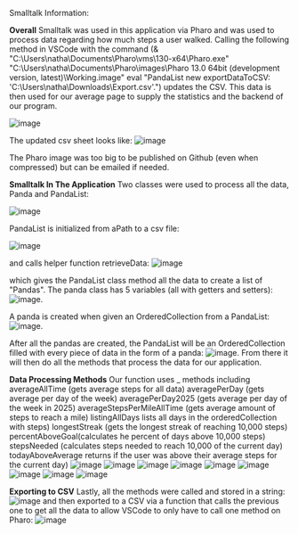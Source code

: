 Smalltalk Information:

**Overall**
Smalltalk was used in this application via Pharo and was used to process data regarding how much steps a user walked. 
Calling the following method in VSCode with the command (& "C:\Users\natha\Documents\Pharo\vms\130-x64\Pharo.exe" "C:\Users\natha\Documents\Pharo\images\Pharo 13.0 
64bit (development version, latest)\Working.image" eval "PandaList new exportDataToCSV: 'C:\\Users\\natha\\Downloads\\Export.csv'.") updates the CSV. This data is then used 
for our average page to supply the statistics and the backend of our program.

![image](https://github.com/user-attachments/assets/bca5e92b-138c-4e9b-8302-90fb6454b419)

The updated csv sheet looks like: 
![image](https://github.com/user-attachments/assets/3adf3968-cea4-4314-af61-dec4a6166acd)

The Pharo image was too big to be published on Github (even when compressed) but can be emailed if needed.

**Smalltalk In The Application**
Two classes were used to process all the data, Panda and PandaList:

![image](https://github.com/user-attachments/assets/6dcffb92-5dea-4a1b-8636-2853aab1d23c)

PandaList is initialized from aPath to a csv file:

![image](https://github.com/user-attachments/assets/77b1d210-12c5-43b0-b311-e17ae3bee343) 

and calls helper function retrieveData: 
![image](https://github.com/user-attachments/assets/a38b66bc-a02b-4ef5-ac74-86471b94c7da) 

which gives the PandaList class method all the data to create a list of "Pandas". The panda class has 5
variables (all with getters and setters): 
![image](https://github.com/user-attachments/assets/a4c341e9-70e1-411a-a67d-c665b013b95a).

A panda is created when given an OrderedCollection from a PandaList:
![image](https://github.com/user-attachments/assets/f0d05423-a7e8-438f-8dbc-2c1796e676d1).

After all the pandas are created, the PandaList will be an OrderedCollection filled with every piece of data in the form of a panda: 
![image](https://github.com/user-attachments/assets/2f3f9934-c097-48cd-b807-9f06c55ca250). 
From there it will then do all the methods that process the data for our application.

**Data Processing Methods**
Our function uses _ methods including averageAllTime (gets average steps for all data) averagePerDay (gets average per day of the week) averagePerDay2025 (gets average per day of the week in 2025) 
averageStepsPerMileAllTime (gets average amount of steps to reach a mile) listingAllDays lists all days in the orderedCollection with steps) 
longestStreak (gets the longest streak of reaching 10,000 steps) percentAboveGoal(calculates he percent of days above 10,000 steps) 
stepsNeeded (calculates steps needed to reach 10,000 of the current day) todayAboveAverage returns if the user was above their average steps for the current day) 
![image](https://github.com/user-attachments/assets/a5dfc9cb-19a5-4c1c-aa49-c46c51491780)
![image](https://github.com/user-attachments/assets/8906103a-6051-4cf4-86c6-226c509c7292)
![image](https://github.com/user-attachments/assets/720eecf9-61d4-483c-98b6-0a401ab628f6)
![image](https://github.com/user-attachments/assets/182d3d92-16f6-4b54-9ba5-74fb2f07e905)
![image](https://github.com/user-attachments/assets/25cdf84b-af37-4836-9352-65c9a21d2413)
![image](https://github.com/user-attachments/assets/97837651-f062-47bb-b9c3-5eb0f9b6e8eb)
![image](https://github.com/user-attachments/assets/93b9e9c2-f896-4704-9013-34bf917b3b26)
![image](https://github.com/user-attachments/assets/a427ca29-472e-4028-933a-fbef0b01d24e)
![image](https://github.com/user-attachments/assets/19d3f5cb-9dd5-40fb-b318-03212556063c)

**Exporting to CSV**
Lastly, all the methods were called and stored in a string:
![image](https://github.com/user-attachments/assets/b501e609-23f4-4d6d-9d4e-b4c8fd519040)
and then exported to a CSV via a function that calls the previous one to get all the data to allow VSCode to only have to call one method on Pharo:
![image](https://github.com/user-attachments/assets/51d06498-ad92-49de-a93c-0c74b093b607)


















